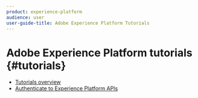 ```yaml
---
product: experience-platform
audience: user
user-guide-title: Adobe Experience Platform Tutorials
---
```


# Adobe Experience Platform tutorials {#tutorials}

* [Tutorials overview](home.md)
* [Authenticate to Experience Platform APIs](authentication.md)